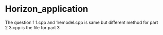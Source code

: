 # Horizon_application

The question 1
1.cpp and 1remodel.cpp is same but different method for part 2
3.cpp is the file for part 3
